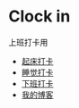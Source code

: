 # Clock in

上班打卡用

- [起床打卡](https://github.com/noteMay/getup)
- [睡觉打卡](https://github.com/noteMay/sleep)
- [下班打卡](https://github.com/noteMay/Clockout)
- [我的博客](https://noteMay.github.io)
